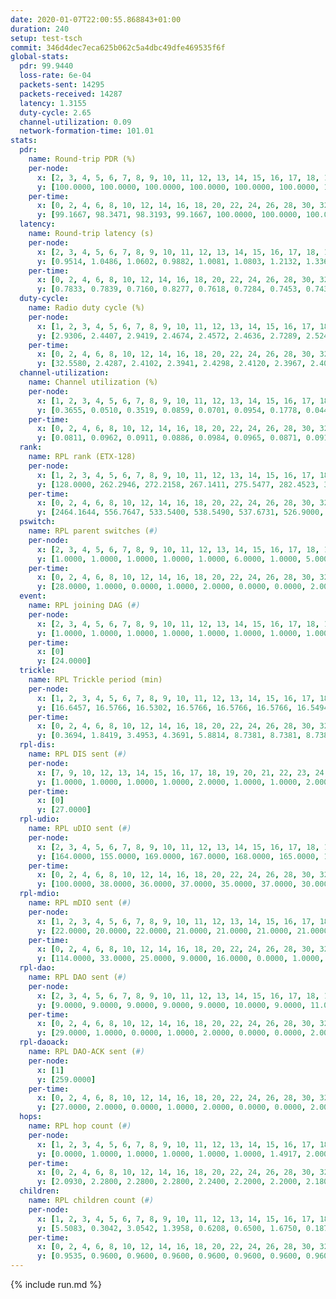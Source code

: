 ```yaml
---
date: 2020-01-07T22:00:55.868843+01:00
duration: 240
setup: test-tsch
commit: 346d4dec7eca625b062c5a4dbc49dfe469535f6f
global-stats:
  pdr: 99.9440
  loss-rate: 6e-04
  packets-sent: 14295
  packets-received: 14287
  latency: 1.3155
  duty-cycle: 2.65
  channel-utilization: 0.09
  network-formation-time: 101.01
stats:
  pdr:
    name: Round-trip PDR (%)
    per-node:
      x: [2, 3, 4, 5, 6, 7, 8, 9, 10, 11, 12, 13, 14, 15, 16, 17, 18, 19, 20, 21, 22, 23, 24, 25]
      y: [100.0000, 100.0000, 100.0000, 100.0000, 100.0000, 100.0000, 100.0000, 100.0000, 100.0000, 99.8299, 100.0000, 100.0000, 100.0000, 99.8331, 100.0000, 100.0000, 99.8400, 100.0000, 100.0000, 99.1597, 100.0000, 100.0000, 100.0000, 100.0000]
    per-time:
      x: [0, 2, 4, 6, 8, 10, 12, 14, 16, 18, 20, 22, 24, 26, 28, 30, 32, 34, 36, 38, 40, 42, 44, 46, 48, 50, 52, 54, 56, 58, 60, 62, 64, 66, 68, 70, 72, 74, 76, 78, 80, 82, 84, 86, 88, 90, 92, 94, 96, 98, 100, 102, 104, 106, 108, 110, 112, 114, 116, 118, 120, 122, 124, 126, 128, 130, 132, 134, 136, 138, 140, 142, 144, 146, 148, 150, 152, 154, 156, 158, 160, 162, 164, 166, 168, 170, 172, 174, 176, 178, 180, 182, 184, 186, 188, 190, 192, 194, 196, 198, 200, 202, 204, 206, 208, 210, 212, 214, 216, 218, 220, 222, 224, 226, 228, 230, 232, 234, 236, 238]
      y: [99.1667, 98.3471, 98.3193, 99.1667, 100.0000, 100.0000, 100.0000, 99.1667, 100.0000, 100.0000, 100.0000, 100.0000, 99.1736, 100.0000, 100.0000, 100.0000, 100.0000, 100.0000, 100.0000, 100.0000, 100.0000, 100.0000, 100.0000, 100.0000, 100.0000, 100.0000, 100.0000, 100.0000, 100.0000, 100.0000, 100.0000, 100.0000, 100.0000, 100.0000, 100.0000, 100.0000, 100.0000, 100.0000, 100.0000, 100.0000, 100.0000, 100.0000, 100.0000, 100.0000, 100.0000, 100.0000, 100.0000, 100.0000, 100.0000, 100.0000, 100.0000, 100.0000, 100.0000, 100.0000, 100.0000, 100.0000, 100.0000, 100.0000, 100.0000, 100.0000, 100.0000, 100.0000, 100.0000, 100.0000, 100.0000, 100.0000, 100.0000, 100.0000, 100.0000, 100.0000, 100.0000, 100.0000, 100.0000, 100.0000, 100.0000, 100.0000, 100.0000, 100.0000, 100.0000, 100.0000, 100.0000, 100.0000, 100.0000, 100.0000, 100.0000, 100.0000, 100.0000, 100.0000, 100.0000, 100.0000, 100.0000, 100.0000, 100.0000, 100.0000, 100.0000, 100.0000, 100.0000, 100.0000, 100.0000, 100.0000, 100.0000, 100.0000, 100.0000, 100.0000, 100.0000, 100.0000, 100.0000, 100.0000, 100.0000, 100.0000, 100.0000, 100.0000, 100.0000, 100.0000, 100.0000, 100.0000, 100.0000, 100.0000, 100.0000, 100.0000]
  latency:
    name: Round-trip latency (s)
    per-node:
      x: [2, 3, 4, 5, 6, 7, 8, 9, 10, 11, 12, 13, 14, 15, 16, 17, 18, 19, 20, 21, 22, 23, 24, 25]
      y: [0.9514, 1.0486, 1.0602, 0.9882, 1.0081, 1.0803, 1.2132, 1.3360, 1.1758, 1.4669, 1.1977, 1.1466, 1.3992, 1.3920, 1.2308, 1.3875, 1.4238, 1.4426, 1.4893, 1.5561, 1.5601, 1.6923, 1.6029, 1.6932]
    per-time:
      x: [0, 2, 4, 6, 8, 10, 12, 14, 16, 18, 20, 22, 24, 26, 28, 30, 32, 34, 36, 38, 40, 42, 44, 46, 48, 50, 52, 54, 56, 58, 60, 62, 64, 66, 68, 70, 72, 74, 76, 78, 80, 82, 84, 86, 88, 90, 92, 94, 96, 98, 100, 102, 104, 106, 108, 110, 112, 114, 116, 118, 120, 122, 124, 126, 128, 130, 132, 134, 136, 138, 140, 142, 144, 146, 148, 150, 152, 154, 156, 158, 160, 162, 164, 166, 168, 170, 172, 174, 176, 178, 180, 182, 184, 186, 188, 190, 192, 194, 196, 198, 200, 202, 204, 206, 208, 210, 212, 214, 216, 218, 220, 222, 224, 226, 228, 230, 232, 234, 236, 238]
      y: [0.7833, 0.7839, 0.7160, 0.8277, 0.7618, 0.7284, 0.7453, 0.7436, 0.7105, 0.7353, 0.6723, 0.7190, 0.7364, 0.7670, 0.7284, 0.6825, 0.7144, 0.6634, 0.7022, 0.7390, 0.7474, 0.8224, 0.7277, 0.7450, 0.8393, 0.8631, 0.8534, 0.8875, 0.8637, 0.8778, 0.9761, 1.0445, 1.0402, 0.8609, 0.8159, 0.9034, 1.1306, 1.3852, 1.1629, 0.9808, 1.0019, 0.9125, 1.0468, 1.5931, 1.5428, 1.2501, 1.2117, 0.9014, 1.1259, 1.5834, 1.5751, 1.5501, 1.5201, 1.2509, 1.1798, 1.5595, 1.5766, 1.6396, 1.5841, 1.5492, 1.4888, 1.5686, 1.6215, 1.6186, 1.6222, 1.6484, 1.6148, 1.6326, 1.5936, 1.6160, 1.6749, 1.7640, 1.6596, 1.6725, 1.6257, 1.6190, 1.6542, 1.6681, 1.6999, 1.6033, 1.6270, 1.5738, 1.5985, 1.6248, 1.6464, 1.6430, 1.6312, 1.6273, 1.5980, 1.5832, 1.5650, 1.6419, 1.6195, 1.6156, 1.6172, 1.5477, 1.6278, 1.7022, 1.6534, 1.6290, 1.6470, 1.6224, 1.6584, 1.5950, 1.6574, 1.6192, 1.6499, 1.6536, 1.6308, 1.6885, 1.6201, 1.5611, 1.6622, 1.6278, 1.6480, 1.6225, 1.6851, 1.6539, 1.5942, 1.5753]
  duty-cycle:
    name: Radio duty cycle (%)
    per-node:
      x: [1, 2, 3, 4, 5, 6, 7, 8, 9, 10, 11, 12, 13, 14, 15, 16, 17, 18, 19, 20, 21, 22, 23, 24, 25]
      y: [2.9306, 2.4407, 2.9419, 2.4674, 2.4572, 2.4636, 2.7289, 2.5245, 2.5453, 2.5833, 2.5266, 2.4888, 2.6027, 2.6150, 2.6765, 2.8363, 2.5079, 2.6589, 2.6299, 2.7574, 2.8296, 2.6950, 2.8333, 2.8118, 2.7594]
    per-time:
      x: [0, 2, 4, 6, 8, 10, 12, 14, 16, 18, 20, 22, 24, 26, 28, 30, 32, 34, 36, 38, 40, 42, 44, 46, 48, 50, 52, 54, 56, 58, 60, 62, 64, 66, 68, 70, 72, 74, 76, 78, 80, 82, 84, 86, 88, 90, 92, 94, 96, 98, 100, 102, 104, 106, 108, 110, 112, 114, 116, 118, 120, 122, 124, 126, 128, 130, 132, 134, 136, 138, 140, 142, 144, 146, 148, 150, 152, 154, 156, 158, 160, 162, 164, 166, 168, 170, 172, 174, 176, 178, 180, 182, 184, 186, 188, 190, 192, 194, 196, 198, 200, 202, 204, 206, 208, 210, 212, 214, 216, 218, 220, 222, 224, 226, 228, 230, 232, 234, 236, 238, 240]
      y: [32.5580, 2.4287, 2.4102, 2.3941, 2.4298, 2.4120, 2.3967, 2.4091, 2.4147, 2.4025, 2.3987, 2.3992, 2.4089, 2.4075, 2.4098, 2.3993, 2.3888, 2.4039, 2.3995, 2.3933, 2.3889, 2.4049, 2.4240, 2.4167, 2.4143, 2.4208, 2.4150, 2.4249, 2.4229, 2.4033, 2.4100, 2.4097, 2.3860, 2.3904, 2.3915, 2.3953, 2.4133, 2.4021, 2.3840, 2.3966, 2.3976, 2.4160, 2.4277, 2.4028, 2.3955, 2.3936, 2.3943, 2.3930, 2.4129, 2.4028, 2.4022, 2.3944, 2.4076, 2.3994, 2.4010, 2.4029, 2.3951, 2.4111, 2.4076, 2.3984, 2.4114, 2.4014, 2.4028, 2.4077, 2.4036, 2.4008, 2.4163, 2.3992, 2.4000, 2.4067, 2.4012, 2.4051, 2.4152, 2.3946, 2.3972, 2.4053, 2.3932, 2.4066, 2.3985, 2.4030, 2.3934, 2.3937, 2.3822, 2.4022, 2.3940, 2.4039, 2.3949, 2.3990, 2.3866, 2.3869, 2.3870, 2.3857, 2.3926, 2.3996, 2.4021, 2.3882, 2.3839, 2.3946, 2.4078, 2.3976, 2.4015, 2.3950, 2.3959, 2.4070, 2.3935, 2.3902, 2.3812, 2.4055, 2.4075, 2.4055, 2.4075, 2.4052, 2.3799, 2.3995, 2.4064, 2.3961, 2.3883, 2.3808, 2.3833, 2.3890, null]
  channel-utilization:
    name: Channel utilization (%)
    per-node:
      x: [1, 2, 3, 4, 5, 6, 7, 8, 9, 10, 11, 12, 13, 14, 15, 16, 17, 18, 19, 20, 21, 22, 23, 24, 25]
      y: [0.3655, 0.0510, 0.3519, 0.0859, 0.0701, 0.0954, 0.1778, 0.0440, 0.0323, 0.0520, 0.0364, 0.0825, 0.0653, 0.0330, 0.1030, 0.1558, 0.0416, 0.0904, 0.0346, 0.0594, 0.0394, 0.0543, 0.0330, 0.0303, 0.0347]
    per-time:
      x: [0, 2, 4, 6, 8, 10, 12, 14, 16, 18, 20, 22, 24, 26, 28, 30, 32, 34, 36, 38, 40, 42, 44, 46, 48, 50, 52, 54, 56, 58, 60, 62, 64, 66, 68, 70, 72, 74, 76, 78, 80, 82, 84, 86, 88, 90, 92, 94, 96, 98, 100, 102, 104, 106, 108, 110, 112, 114, 116, 118, 120, 122, 124, 126, 128, 130, 132, 134, 136, 138, 140, 142, 144, 146, 148, 150, 152, 154, 156, 158, 160, 162, 164, 166, 168, 170, 172, 174, 176, 178, 180, 182, 184, 186, 188, 190, 192, 194, 196, 198, 200, 202, 204, 206, 208, 210, 212, 214, 216, 218, 220, 222, 224, 226, 228, 230, 232, 234, 236, 238, 240]
      y: [0.0811, 0.0962, 0.0911, 0.0886, 0.0984, 0.0965, 0.0871, 0.0916, 0.0921, 0.0875, 0.0889, 0.0878, 0.0910, 0.0924, 0.0929, 0.0857, 0.0842, 0.0862, 0.0887, 0.0845, 0.0835, 0.0918, 0.0981, 0.0943, 0.0954, 0.0957, 0.0940, 0.1025, 0.1034, 0.0988, 0.0955, 0.0952, 0.0875, 0.0897, 0.0853, 0.0905, 0.1016, 0.0931, 0.0840, 0.0866, 0.0924, 0.0938, 0.0983, 0.0885, 0.0872, 0.0858, 0.0871, 0.0867, 0.0933, 0.0855, 0.0874, 0.0842, 0.0919, 0.0865, 0.0886, 0.0909, 0.0853, 0.0914, 0.0892, 0.0842, 0.0914, 0.0867, 0.0886, 0.0912, 0.0906, 0.0880, 0.0947, 0.0852, 0.0876, 0.0886, 0.0871, 0.0913, 0.0991, 0.0870, 0.0848, 0.0886, 0.0833, 0.0901, 0.0874, 0.0894, 0.0850, 0.0843, 0.0816, 0.0890, 0.0839, 0.0871, 0.0860, 0.0850, 0.0817, 0.0825, 0.0822, 0.0823, 0.0860, 0.0832, 0.0867, 0.0822, 0.0800, 0.0876, 0.0929, 0.0875, 0.0888, 0.0862, 0.0846, 0.0923, 0.0841, 0.0796, 0.0806, 0.0918, 0.0962, 0.0869, 0.0916, 0.0892, 0.0848, 0.0835, 0.0949, 0.0858, 0.0866, 0.0829, 0.0842, 0.0841, null]
  rank:
    name: RPL rank (ETX-128)
    per-node:
      x: [1, 2, 3, 4, 5, 6, 7, 8, 9, 10, 11, 12, 13, 14, 15, 16, 17, 18, 19, 20, 21, 22, 23, 24, 25]
      y: [128.0000, 262.2946, 272.2158, 267.1411, 275.5477, 282.4523, 365.8496, 462.5228, 540.1918, 430.2593, 569.5857, 420.1976, 686.6074, 564.7262, 426.2149, 446.9016, 564.7085, 547.1066, 602.0772, 593.2267, 608.8017, 839.9271, 693.5020, 682.2694, 702.1057]
    per-time:
      x: [0, 2, 4, 6, 8, 10, 12, 14, 16, 18, 20, 22, 24, 26, 28, 30, 32, 34, 36, 38, 40, 42, 44, 46, 48, 50, 52, 54, 56, 58, 60, 62, 64, 66, 68, 70, 72, 74, 76, 78, 80, 82, 84, 86, 88, 90, 92, 94, 96, 98, 100, 102, 104, 106, 108, 110, 112, 114, 116, 118, 120, 122, 124, 126, 128, 130, 132, 134, 136, 138, 140, 142, 144, 146, 148, 150, 152, 154, 156, 158, 160, 162, 164, 166, 168, 170, 172, 174, 176, 178, 180, 182, 184, 186, 188, 190, 192, 194, 196, 198, 200, 202, 204, 206, 208, 210, 212, 214, 216, 218, 220, 222, 224, 226, 228, 230, 232, 234, 236, 238]
      y: [2464.1644, 556.7647, 533.5400, 538.5490, 537.6731, 526.9000, 520.4600, 524.2115, 486.1961, 483.8400, 482.2200, 477.1765, 477.2692, 479.7736, 470.9000, 463.6800, 467.7647, 462.4400, 464.0000, 463.3200, 458.9400, 464.6981, 471.8824, 472.8800, 472.5200, 483.8200, 496.0600, 489.3208, 489.9804, 488.7600, 500.0741, 483.5400, 485.2400, 485.1200, 481.7647, 479.8800, 494.0566, 487.7059, 487.3600, 485.2745, 482.1600, 494.3846, 481.9808, 477.7200, 476.0200, 477.9200, 476.0000, 485.8679, 476.0577, 468.8235, 466.6200, 467.3400, 466.6078, 462.8400, 463.7000, 472.6078, 464.5200, 459.9200, 462.6000, 459.9000, 460.6800, 464.8600, 460.6400, 464.9623, 458.5200, 469.4423, 460.3200, 465.1000, 465.9400, 471.0784, 467.1154, 474.9434, 491.9434, 483.1765, 482.7885, 455.9000, 445.2600, 445.2549, 445.3400, 446.8800, 442.3922, 443.6800, 441.5000, 448.0192, 438.0588, 440.8000, 437.6200, 441.3400, 439.3529, 440.4600, 440.1600, 438.8600, 438.6800, 436.5882, 438.5882, 437.0800, 434.9000, 440.3333, 437.9800, 439.5600, 439.5686, 436.2600, 436.3200, 440.8200, 440.1200, 440.6600, 441.3333, 438.2549, 446.9630, 444.6275, 450.6275, 461.5000, 459.2200, 455.6800, 460.4615, 467.0364, 448.0980, 448.6200, 454.2885, 442.6800]
  pswitch:
    name: RPL parent switches (#)
    per-node:
      x: [2, 3, 4, 5, 6, 7, 8, 9, 10, 11, 12, 13, 14, 15, 16, 17, 18, 19, 20, 21, 22, 23, 24, 25]
      y: [1.0000, 1.0000, 1.0000, 1.0000, 1.0000, 6.0000, 1.0000, 5.0000, 3.0000, 11.0000, 8.0000, 2.0000, 12.0000, 2.0000, 4.0000, 7.0000, 4.0000, 6.0000, 8.0000, 3.0000, 7.0000, 10.0000, 6.0000, 7.0000]
    per-time:
      x: [0, 2, 4, 6, 8, 10, 12, 14, 16, 18, 20, 22, 24, 26, 28, 30, 32, 34, 36, 38, 40, 42, 44, 46, 48, 50, 52, 54, 56, 58, 60, 62, 64, 66, 68, 70, 72, 74, 76, 78, 80, 82, 84, 86, 88, 90, 92, 94, 96, 98, 100, 102, 104, 106, 108, 110, 112, 114, 116, 118, 120, 122, 124, 126, 128, 130, 132, 134, 136, 138, 140, 142, 144, 146, 148, 150, 152, 154, 156, 158, 160, 162, 164, 166, 168, 170, 172, 174, 176, 178, 180, 182, 184, 186, 188, 190, 192, 194, 196, 198, 200, 202, 204, 206, 208, 210, 212, 214, 216, 218, 220, 222, 224, 226, 228, 230, 232, 234, 236, 238]
      y: [28.0000, 1.0000, 0.0000, 1.0000, 2.0000, 0.0000, 0.0000, 2.0000, 1.0000, 0.0000, 0.0000, 1.0000, 2.0000, 3.0000, 0.0000, 0.0000, 1.0000, 0.0000, 0.0000, 0.0000, 0.0000, 3.0000, 1.0000, 0.0000, 0.0000, 0.0000, 0.0000, 3.0000, 1.0000, 0.0000, 4.0000, 0.0000, 0.0000, 0.0000, 1.0000, 0.0000, 3.0000, 1.0000, 0.0000, 1.0000, 0.0000, 2.0000, 2.0000, 0.0000, 0.0000, 0.0000, 0.0000, 3.0000, 2.0000, 1.0000, 0.0000, 0.0000, 1.0000, 0.0000, 0.0000, 1.0000, 0.0000, 0.0000, 0.0000, 0.0000, 0.0000, 0.0000, 0.0000, 3.0000, 0.0000, 2.0000, 0.0000, 0.0000, 0.0000, 1.0000, 2.0000, 3.0000, 3.0000, 1.0000, 2.0000, 0.0000, 0.0000, 1.0000, 0.0000, 0.0000, 1.0000, 0.0000, 0.0000, 2.0000, 1.0000, 0.0000, 0.0000, 0.0000, 1.0000, 0.0000, 0.0000, 0.0000, 0.0000, 1.0000, 1.0000, 0.0000, 0.0000, 1.0000, 0.0000, 0.0000, 1.0000, 0.0000, 0.0000, 0.0000, 0.0000, 0.0000, 1.0000, 1.0000, 4.0000, 1.0000, 1.0000, 0.0000, 0.0000, 0.0000, 2.0000, 5.0000, 1.0000, 0.0000, 2.0000, 0.0000]
  event:
    name: RPL joining DAG (#)
    per-node:
      x: [2, 3, 4, 5, 6, 7, 8, 9, 10, 11, 12, 13, 14, 15, 16, 17, 18, 19, 20, 21, 22, 23, 24, 25]
      y: [1.0000, 1.0000, 1.0000, 1.0000, 1.0000, 1.0000, 1.0000, 1.0000, 1.0000, 1.0000, 1.0000, 1.0000, 1.0000, 1.0000, 1.0000, 1.0000, 1.0000, 1.0000, 1.0000, 1.0000, 1.0000, 1.0000, 1.0000, 1.0000]
    per-time:
      x: [0]
      y: [24.0000]
  trickle:
    name: RPL Trickle period (min)
    per-node:
      x: [1, 2, 3, 4, 5, 6, 7, 8, 9, 10, 11, 12, 13, 14, 15, 16, 17, 18, 19, 20, 21, 22, 23, 24, 25]
      y: [16.6457, 16.5766, 16.5302, 16.5766, 16.5766, 16.5766, 16.5494, 16.5302, 16.5406, 16.5329, 16.4678, 16.5569, 16.4901, 16.5641, 16.4565, 16.5345, 16.4249, 16.4629, 16.4731, 16.5985, 16.5262, 16.5277, 16.5342, 16.5902, 16.5261]
    per-time:
      x: [0, 2, 4, 6, 8, 10, 12, 14, 16, 18, 20, 22, 24, 26, 28, 30, 32, 34, 36, 38, 40, 42, 44, 46, 48, 50, 52, 54, 56, 58, 60, 62, 64, 66, 68, 70, 72, 74, 76, 78, 80, 82, 84, 86, 88, 90, 92, 94, 96, 98, 100, 102, 104, 106, 108, 110, 112, 114, 116, 118, 120, 122, 124, 126, 128, 130, 132, 134, 136, 138, 140, 142, 144, 146, 148, 150, 152, 154, 156, 158, 160, 162, 164, 166, 168, 170, 172, 174, 176, 178, 180, 182, 184, 186, 188, 190, 192, 194, 196, 198, 200, 202, 204, 206, 208, 210, 212, 214, 216, 218, 220, 222, 224, 226, 228, 230, 232, 234, 236, 238]
      y: [0.3694, 1.8419, 3.4953, 4.3691, 5.8814, 8.7381, 8.7381, 8.7381, 9.5948, 17.3015, 17.4763, 17.4763, 17.4763, 17.4763, 17.4763, 17.4763, 17.4763, 17.4763, 17.4763, 17.4763, 17.4763, 17.4763, 17.4763, 17.4763, 17.4763, 17.4763, 17.4763, 17.4763, 17.4763, 17.4763, 17.4763, 17.4763, 17.4763, 17.4763, 17.4763, 17.4763, 17.4763, 17.4763, 17.4763, 17.4763, 17.4763, 17.4763, 17.4763, 17.4763, 17.4763, 17.4763, 17.4763, 17.4763, 17.4763, 17.4763, 17.4763, 17.4763, 17.4763, 17.4763, 17.4763, 17.4763, 17.4763, 17.4763, 17.4763, 17.4763, 17.4763, 17.4763, 17.4763, 17.4763, 17.4763, 17.4763, 17.4763, 17.4763, 17.4763, 17.4763, 17.4763, 17.4763, 17.4763, 17.4763, 17.4763, 17.4763, 17.4763, 17.4763, 17.4763, 17.4763, 17.4763, 17.4763, 17.4763, 17.4763, 17.4763, 17.4763, 17.4763, 17.4763, 17.4763, 17.4763, 17.4763, 17.4763, 17.4763, 17.4763, 17.4763, 17.4763, 17.4763, 17.4763, 17.4763, 17.4763, 17.4763, 17.4763, 17.4763, 17.4763, 17.4763, 17.4763, 17.4763, 17.4763, 17.4763, 17.4763, 17.4763, 17.4763, 17.4763, 17.4763, 17.4763, 17.4763, 17.4763, 17.4763, 17.4763, 17.4763]
  rpl-dis:
    name: RPL DIS sent (#)
    per-node:
      x: [7, 9, 10, 12, 13, 14, 15, 16, 17, 18, 19, 20, 21, 22, 23, 24, 25]
      y: [1.0000, 1.0000, 1.0000, 1.0000, 2.0000, 1.0000, 1.0000, 2.0000, 1.0000, 2.0000, 1.0000, 2.0000, 2.0000, 1.0000, 2.0000, 3.0000, 3.0000]
    per-time:
      x: [0]
      y: [27.0000]
  rpl-udio:
    name: RPL uDIO sent (#)
    per-node:
      x: [2, 3, 4, 5, 6, 7, 8, 9, 10, 11, 12, 13, 14, 15, 16, 17, 18, 19, 20, 21, 22, 23, 24, 25]
      y: [164.0000, 155.0000, 169.0000, 167.0000, 168.0000, 165.0000, 164.0000, 170.0000, 163.0000, 163.0000, 166.0000, 170.0000, 166.0000, 163.0000, 151.0000, 167.0000, 170.0000, 161.0000, 178.0000, 172.0000, 161.0000, 165.0000, 164.0000, 172.0000]
    per-time:
      x: [0, 2, 4, 6, 8, 10, 12, 14, 16, 18, 20, 22, 24, 26, 28, 30, 32, 34, 36, 38, 40, 42, 44, 46, 48, 50, 52, 54, 56, 58, 60, 62, 64, 66, 68, 70, 72, 74, 76, 78, 80, 82, 84, 86, 88, 90, 92, 94, 96, 98, 100, 102, 104, 106, 108, 110, 112, 114, 116, 118, 120, 122, 124, 126, 128, 130, 132, 134, 136, 138, 140, 142, 144, 146, 148, 150, 152, 154, 156, 158, 160, 162, 164, 166, 168, 170, 172, 174, 176, 178, 180, 182, 184, 186, 188, 190, 192, 194, 196, 198, 200, 202, 204, 206, 208, 210, 212, 214, 216, 218, 220, 222, 224, 226, 228, 230, 232, 234, 236, 238, 240]
      y: [100.0000, 38.0000, 36.0000, 37.0000, 35.0000, 37.0000, 30.0000, 32.0000, 32.0000, 28.0000, 34.0000, 35.0000, 37.0000, 32.0000, 32.0000, 35.0000, 31.0000, 34.0000, 34.0000, 34.0000, 33.0000, 33.0000, 36.0000, 29.0000, 36.0000, 27.0000, 32.0000, 30.0000, 29.0000, 35.0000, 34.0000, 35.0000, 29.0000, 26.0000, 32.0000, 29.0000, 32.0000, 30.0000, 35.0000, 31.0000, 32.0000, 33.0000, 31.0000, 33.0000, 34.0000, 33.0000, 34.0000, 31.0000, 35.0000, 33.0000, 32.0000, 33.0000, 33.0000, 35.0000, 32.0000, 31.0000, 33.0000, 31.0000, 33.0000, 32.0000, 31.0000, 34.0000, 35.0000, 32.0000, 36.0000, 30.0000, 30.0000, 35.0000, 29.0000, 34.0000, 33.0000, 35.0000, 36.0000, 33.0000, 25.0000, 35.0000, 27.0000, 34.0000, 33.0000, 34.0000, 31.0000, 29.0000, 29.0000, 39.0000, 29.0000, 35.0000, 31.0000, 32.0000, 30.0000, 29.0000, 30.0000, 34.0000, 27.0000, 32.0000, 37.0000, 33.0000, 29.0000, 35.0000, 39.0000, 31.0000, 33.0000, 31.0000, 31.0000, 34.0000, 32.0000, 31.0000, 33.0000, 33.0000, 35.0000, 34.0000, 35.0000, 28.0000, 33.0000, 34.0000, 32.0000, 34.0000, 33.0000, 37.0000, 30.0000, 29.0000, 0.0000]
  rpl-mdio:
    name: RPL mDIO sent (#)
    per-node:
      x: [1, 2, 3, 4, 5, 6, 7, 8, 9, 10, 11, 12, 13, 14, 15, 16, 17, 18, 19, 20, 21, 22, 23, 24, 25]
      y: [22.0000, 20.0000, 22.0000, 21.0000, 21.0000, 21.0000, 21.0000, 21.0000, 21.0000, 20.0000, 21.0000, 22.0000, 20.0000, 22.0000, 22.0000, 22.0000, 23.0000, 25.0000, 22.0000, 21.0000, 21.0000, 23.0000, 20.0000, 20.0000, 21.0000]
    per-time:
      x: [0, 2, 4, 6, 8, 10, 12, 14, 16, 18, 20, 22, 24, 26, 28, 30, 32, 34, 36, 38, 40, 42, 44, 46, 48, 50, 52, 54, 56, 58, 60, 62, 64, 66, 68, 70, 72, 74, 76, 78, 80, 82, 84, 86, 88, 90, 92, 94, 96, 98, 100, 102, 104, 106, 108, 110, 112, 114, 116, 118, 120, 122, 124, 126, 128, 130, 132, 134, 136, 138, 140, 142, 144, 146, 148, 150, 152, 154, 156, 158, 160, 162, 164, 166, 168, 170, 172, 174, 176, 178, 180, 182, 184, 186, 188, 190, 192, 194, 196, 198, 200, 202, 204, 206, 208, 210, 212, 214, 216, 218, 220, 222, 224, 226, 228, 230, 232, 234, 236, 238, 240]
      y: [114.0000, 33.0000, 25.0000, 9.0000, 16.0000, 0.0000, 1.0000, 11.0000, 11.0000, 2.0000, 0.0000, 0.0000, 0.0000, 4.0000, 5.0000, 7.0000, 4.0000, 5.0000, 0.0000, 0.0000, 0.0000, 0.0000, 6.0000, 7.0000, 2.0000, 9.0000, 1.0000, 0.0000, 0.0000, 0.0000, 0.0000, 7.0000, 6.0000, 5.0000, 6.0000, 1.0000, 0.0000, 0.0000, 0.0000, 3.0000, 5.0000, 4.0000, 7.0000, 6.0000, 0.0000, 0.0000, 0.0000, 0.0000, 5.0000, 5.0000, 6.0000, 7.0000, 2.0000, 0.0000, 0.0000, 0.0000, 0.0000, 3.0000, 10.0000, 4.0000, 4.0000, 4.0000, 0.0000, 0.0000, 0.0000, 2.0000, 8.0000, 4.0000, 3.0000, 6.0000, 2.0000, 0.0000, 0.0000, 0.0000, 3.0000, 9.0000, 7.0000, 2.0000, 4.0000, 0.0000, 0.0000, 0.0000, 0.0000, 6.0000, 4.0000, 8.0000, 3.0000, 4.0000, 0.0000, 0.0000, 0.0000, 1.0000, 8.0000, 4.0000, 6.0000, 4.0000, 2.0000, 0.0000, 0.0000, 0.0000, 2.0000, 5.0000, 5.0000, 8.0000, 5.0000, 0.0000, 0.0000, 0.0000, 0.0000, 5.0000, 8.0000, 5.0000, 2.0000, 4.0000, 1.0000, 0.0000, 0.0000, 0.0000, 1.0000, 12.0000, 0.0000]
  rpl-dao:
    name: RPL DAO sent (#)
    per-node:
      x: [2, 3, 4, 5, 6, 7, 8, 9, 10, 11, 12, 13, 14, 15, 16, 17, 18, 19, 20, 21, 22, 23, 24, 25]
      y: [9.0000, 9.0000, 9.0000, 9.0000, 9.0000, 10.0000, 9.0000, 11.0000, 9.0000, 15.0000, 12.0000, 9.0000, 15.0000, 10.0000, 10.0000, 12.0000, 10.0000, 13.0000, 13.0000, 10.0000, 12.0000, 14.0000, 11.0000, 12.0000]
    per-time:
      x: [0, 2, 4, 6, 8, 10, 12, 14, 16, 18, 20, 22, 24, 26, 28, 30, 32, 34, 36, 38, 40, 42, 44, 46, 48, 50, 52, 54, 56, 58, 60, 62, 64, 66, 68, 70, 72, 74, 76, 78, 80, 82, 84, 86, 88, 90, 92, 94, 96, 98, 100, 102, 104, 106, 108, 110, 112, 114, 116, 118, 120, 122, 124, 126, 128, 130, 132, 134, 136, 138, 140, 142, 144, 146, 148, 150, 152, 154, 156, 158, 160, 162, 164, 166, 168, 170, 172, 174, 176, 178, 180, 182, 184, 186, 188, 190, 192, 194, 196, 198, 200, 202, 204, 206, 208, 210, 212, 214, 216, 218, 220, 222, 224, 226, 228, 230, 232, 234, 236, 238]
      y: [29.0000, 1.0000, 0.0000, 1.0000, 2.0000, 0.0000, 0.0000, 2.0000, 1.0000, 0.0000, 0.0000, 1.0000, 2.0000, 3.0000, 11.0000, 3.0000, 1.0000, 0.0000, 2.0000, 0.0000, 0.0000, 4.0000, 3.0000, 0.0000, 0.0000, 1.0000, 0.0000, 5.0000, 11.0000, 2.0000, 4.0000, 0.0000, 2.0000, 0.0000, 1.0000, 0.0000, 4.0000, 3.0000, 0.0000, 2.0000, 0.0000, 3.0000, 10.0000, 2.0000, 0.0000, 0.0000, 0.0000, 4.0000, 2.0000, 1.0000, 0.0000, 1.0000, 2.0000, 0.0000, 2.0000, 1.0000, 7.0000, 3.0000, 1.0000, 0.0000, 0.0000, 2.0000, 4.0000, 4.0000, 0.0000, 2.0000, 3.0000, 0.0000, 1.0000, 2.0000, 5.0000, 8.0000, 4.0000, 1.0000, 2.0000, 0.0000, 1.0000, 2.0000, 0.0000, 1.0000, 2.0000, 0.0000, 1.0000, 3.0000, 1.0000, 8.0000, 2.0000, 1.0000, 2.0000, 1.0000, 1.0000, 2.0000, 0.0000, 1.0000, 3.0000, 0.0000, 1.0000, 3.0000, 2.0000, 8.0000, 2.0000, 1.0000, 0.0000, 2.0000, 0.0000, 1.0000, 1.0000, 1.0000, 7.0000, 3.0000, 2.0000, 0.0000, 1.0000, 2.0000, 6.0000, 5.0000, 1.0000, 1.0000, 1.0000, 1.0000]
  rpl-daoack:
    name: RPL DAO-ACK sent (#)
    per-node:
      x: [1]
      y: [259.0000]
    per-time:
      x: [0, 2, 4, 6, 8, 10, 12, 14, 16, 18, 20, 22, 24, 26, 28, 30, 32, 34, 36, 38, 40, 42, 44, 46, 48, 50, 52, 54, 56, 58, 60, 62, 64, 66, 68, 70, 72, 74, 76, 78, 80, 82, 84, 86, 88, 90, 92, 94, 96, 98, 100, 102, 104, 106, 108, 110, 112, 114, 116, 118, 120, 122, 124, 126, 128, 130, 132, 134, 136, 138, 140, 142, 144, 146, 148, 150, 152, 154, 156, 158, 160, 162, 164, 166, 168, 170, 172, 174, 176, 178, 180, 182, 184, 186, 188, 190, 192, 194, 196, 198, 200, 202, 204, 206, 208, 210, 212, 214, 216, 218, 220, 222, 224, 226, 228, 230, 232, 234, 236, 238]
      y: [27.0000, 2.0000, 0.0000, 1.0000, 2.0000, 0.0000, 0.0000, 2.0000, 1.0000, 0.0000, 0.0000, 1.0000, 2.0000, 3.0000, 11.0000, 3.0000, 1.0000, 0.0000, 2.0000, 0.0000, 0.0000, 3.0000, 3.0000, 0.0000, 0.0000, 1.0000, 0.0000, 5.0000, 11.0000, 2.0000, 3.0000, 1.0000, 2.0000, 0.0000, 1.0000, 0.0000, 4.0000, 3.0000, 0.0000, 2.0000, 0.0000, 3.0000, 10.0000, 2.0000, 0.0000, 0.0000, 0.0000, 4.0000, 2.0000, 1.0000, 0.0000, 1.0000, 2.0000, 0.0000, 2.0000, 1.0000, 7.0000, 3.0000, 1.0000, 0.0000, 0.0000, 2.0000, 4.0000, 4.0000, 0.0000, 2.0000, 3.0000, 0.0000, 1.0000, 2.0000, 5.0000, 8.0000, 4.0000, 1.0000, 2.0000, 0.0000, 1.0000, 2.0000, 0.0000, 1.0000, 2.0000, 0.0000, 1.0000, 3.0000, 1.0000, 8.0000, 2.0000, 1.0000, 2.0000, 1.0000, 1.0000, 2.0000, 0.0000, 1.0000, 3.0000, 0.0000, 1.0000, 3.0000, 2.0000, 8.0000, 2.0000, 1.0000, 0.0000, 2.0000, 0.0000, 1.0000, 1.0000, 1.0000, 7.0000, 2.0000, 2.0000, 0.0000, 1.0000, 2.0000, 6.0000, 5.0000, 1.0000, 1.0000, 1.0000, 1.0000]
  hops:
    name: RPL hop count (#)
    per-node:
      x: [1, 2, 3, 4, 5, 6, 7, 8, 9, 10, 11, 12, 13, 14, 15, 16, 17, 18, 19, 20, 21, 22, 23, 24, 25]
      y: [0.0000, 1.0000, 1.0000, 1.0000, 1.0000, 1.0000, 1.4917, 2.0000, 2.7875, 2.0500, 2.9750, 2.0500, 2.0000, 3.0500, 2.0000, 2.1125, 2.7833, 2.7417, 3.0083, 3.0795, 3.0753, 3.1088, 3.8828, 3.8201, 3.8577]
    per-time:
      x: [0, 2, 4, 6, 8, 10, 12, 14, 16, 18, 20, 22, 24, 26, 28, 30, 32, 34, 36, 38, 40, 42, 44, 46, 48, 50, 52, 54, 56, 58, 60, 62, 64, 66, 68, 70, 72, 74, 76, 78, 80, 82, 84, 86, 88, 90, 92, 94, 96, 98, 100, 102, 104, 106, 108, 110, 112, 114, 116, 118, 120, 122, 124, 126, 128, 130, 132, 134, 136, 138, 140, 142, 144, 146, 148, 150, 152, 154, 156, 158, 160, 162, 164, 166, 168, 170, 172, 174, 176, 178, 180, 182, 184, 186, 188, 190, 192, 194, 196, 198, 200, 202, 204, 206, 208, 210, 212, 214, 216, 218, 220, 222, 224, 226, 228, 230, 232, 234, 236, 238]
      y: [2.0930, 2.2800, 2.2800, 2.2800, 2.2400, 2.2000, 2.2000, 2.1800, 2.2000, 2.2000, 2.2000, 2.2000, 2.2000, 2.1400, 2.0800, 2.0800, 2.0800, 2.0800, 2.0800, 2.0800, 2.0800, 2.3400, 2.5800, 2.5600, 2.5600, 2.5600, 2.5600, 2.4600, 2.3600, 2.3600, 2.3200, 2.3200, 2.3200, 2.3200, 2.3200, 2.3200, 2.3200, 2.3200, 2.3200, 2.3200, 2.3200, 2.3200, 2.3200, 2.3200, 2.3200, 2.3200, 2.3200, 2.3200, 2.3200, 2.3200, 2.3200, 2.3200, 2.3200, 2.3200, 2.3200, 2.3200, 2.3200, 2.3200, 2.3200, 2.3200, 2.3200, 2.3200, 2.3200, 2.3200, 2.3200, 2.3200, 2.3200, 2.3200, 2.3200, 2.3200, 2.3200, 2.3200, 2.3200, 2.3200, 2.3200, 2.3200, 2.3200, 2.3200, 2.3200, 2.3200, 2.3000, 2.2800, 2.2800, 2.2800, 2.2800, 2.2800, 2.2800, 2.2800, 2.2600, 2.2400, 2.2400, 2.2400, 2.2400, 2.2400, 2.2400, 2.2400, 2.2400, 2.2400, 2.2400, 2.2400, 2.2400, 2.2400, 2.2400, 2.2400, 2.2400, 2.2400, 2.2000, 2.2000, 2.2000, 2.2000, 2.2000, 2.2000, 2.2000, 2.2000, 2.2000, 2.1600, 2.1200, 2.1200, 2.1200, 2.1200]
  children:
    name: RPL children count (#)
    per-node:
      x: [1, 2, 3, 4, 5, 6, 7, 8, 9, 10, 11, 12, 13, 14, 15, 16, 17, 18, 19, 20, 21, 22, 23, 24, 25]
      y: [5.5083, 0.3042, 3.0542, 1.3958, 0.6208, 0.6500, 1.6750, 0.1875, 0.0000, 0.6125, 0.0000, 1.4458, 0.5607, 0.0000, 1.6333, 3.0167, 0.0708, 1.5042, 0.0042, 0.8243, 0.2427, 0.6695, 0.0000, 0.0000, 0.0000]
    per-time:
      x: [0, 2, 4, 6, 8, 10, 12, 14, 16, 18, 20, 22, 24, 26, 28, 30, 32, 34, 36, 38, 40, 42, 44, 46, 48, 50, 52, 54, 56, 58, 60, 62, 64, 66, 68, 70, 72, 74, 76, 78, 80, 82, 84, 86, 88, 90, 92, 94, 96, 98, 100, 102, 104, 106, 108, 110, 112, 114, 116, 118, 120, 122, 124, 126, 128, 130, 132, 134, 136, 138, 140, 142, 144, 146, 148, 150, 152, 154, 156, 158, 160, 162, 164, 166, 168, 170, 172, 174, 176, 178, 180, 182, 184, 186, 188, 190, 192, 194, 196, 198, 200, 202, 204, 206, 208, 210, 212, 214, 216, 218, 220, 222, 224, 226, 228, 230, 232, 234, 236, 238]
      y: [0.9535, 0.9600, 0.9600, 0.9600, 0.9600, 0.9600, 0.9600, 0.9600, 0.9600, 0.9600, 0.9600, 0.9600, 0.9600, 0.9600, 0.9600, 0.9600, 0.9600, 0.9600, 0.9600, 0.9600, 0.9600, 0.9600, 0.9600, 0.9600, 0.9600, 0.9600, 0.9600, 0.9600, 0.9600, 0.9600, 0.9600, 0.9600, 0.9600, 0.9600, 0.9600, 0.9600, 0.9600, 0.9600, 0.9600, 0.9600, 0.9600, 0.9600, 0.9600, 0.9600, 0.9600, 0.9600, 0.9600, 0.9600, 0.9600, 0.9600, 0.9600, 0.9600, 0.9600, 0.9600, 0.9600, 0.9600, 0.9600, 0.9600, 0.9600, 0.9600, 0.9600, 0.9600, 0.9600, 0.9600, 0.9600, 0.9600, 0.9600, 0.9600, 0.9600, 0.9600, 0.9600, 0.9600, 0.9600, 0.9600, 0.9600, 0.9600, 0.9600, 0.9600, 0.9600, 0.9600, 0.9600, 0.9600, 0.9600, 0.9600, 0.9600, 0.9600, 0.9600, 0.9600, 0.9600, 0.9600, 0.9600, 0.9600, 0.9600, 0.9600, 0.9600, 0.9600, 0.9600, 0.9600, 0.9600, 0.9600, 0.9600, 0.9600, 0.9600, 0.9600, 0.9600, 0.9600, 0.9600, 0.9600, 0.9600, 0.9600, 0.9600, 0.9600, 0.9600, 0.9600, 0.9600, 0.9600, 0.9600, 0.9600, 0.9600, 0.9600]
---
```


{% include run.md %}
